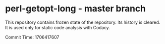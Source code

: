 # perl-getopt-long - master branch

This repository contains frozen state of the repository.
Its history is cleared. It is used only for static code
analysis with Codacy.

Commit Time: 1706417607